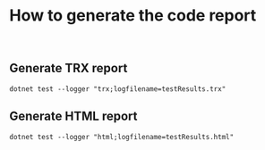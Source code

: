 # How to generate the code report
<br>

## Generate TRX report

`dotnet test --logger "trx;logfilename=testResults.trx"`


## Generate HTML report

`dotnet test --logger "html;logfilename=testResults.html"`

